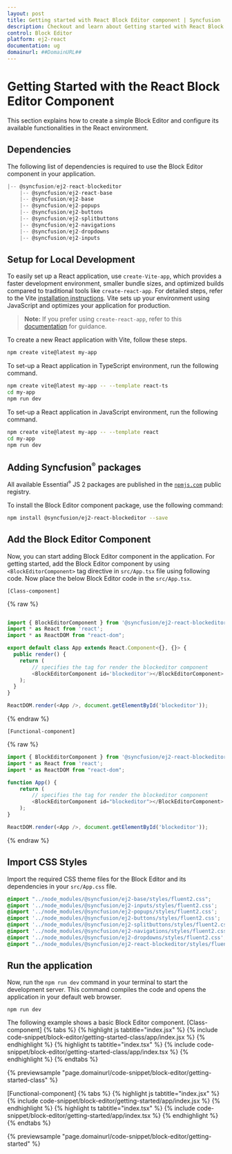 ```yaml
---
layout: post
title: Getting started with React Block Editor component | Syncfusion
description: Checkout and learn about Getting started with React Block Editor component of Syncfusion Essential JS 2 and more details.
control: Block Editor
platform: ej2-react
documentation: ug
domainurl: ##DomainURL##
---
```


# Getting Started with the React Block Editor Component

This section explains how to create a simple Block Editor and configure its available functionalities in the React environment.

## Dependencies

The following list of dependencies is required to use the Block Editor component in your application.

```js
|-- @syncfusion/ej2-react-blockeditor
    |-- @syncfusion/ej2-react-base
    |-- @syncfusion/ej2-base
    |-- @syncfusion/ej2-popups
    |-- @syncfusion/ej2-buttons
    |-- @syncfusion/ej2-splitbuttons
    |-- @syncfusion/ej2-navigations
    |-- @syncfusion/ej2-dropdowns
    |-- @syncfusion/ej2-inputs
```

## Setup for Local Development

To easily set up a React application, use `create-Vite-app`, which provides a faster development environment, smaller bundle sizes, and optimized builds compared to traditional tools like `create-react-app`. For detailed steps, refer to the Vite [installation instructions](https://vitejs.dev/guide/). Vite sets up your environment using JavaScript and optimizes your application for production.

> **Note:** If you prefer using `create-react-app`, refer to this [documentation](https://ej2.syncfusion.com/react/documentation/getting-started/create-app) for guidance.

To create a new React application with Vite, follow these steps.

```bash
npm create vite@latest my-app
```
To set-up a React application in TypeScript environment, run the following command.

```bash
npm create vite@latest my-app -- --template react-ts
cd my-app
npm run dev
```
To set-up a React application in JavaScript environment, run the following command.

```bash
npm create vite@latest my-app -- --template react
cd my-app
npm run dev
```


## Adding Syncfusion<sup style="font-size:70%">&reg;</sup> packages

All available Essential<sup style="font-size:70%">&reg;</sup> JS 2 packages are published in the [`npmjs.com`](https://www.npmjs.com/~syncfusionorg) public registry.

To install the Block Editor component package, use the following command:

```bash
npm install @syncfusion/ej2-react-blockeditor --save
```

## Add the Block Editor Component

Now, you can start adding Block Editor component in the application. For getting started, add the Block Editor component by using `<BlockEditorComponent>` tag directive in `src/App.tsx` file using following code. Now place the below Block Editor code in the `src/App.tsx`.

`[Class-component]`

{% raw %}
```ts

import { BlockEditorComponent } from '@syncfusion/ej2-react-blockeditor';
import * as React from 'react';
import * as ReactDOM from "react-dom";

export default class App extends React.Component<{}, {}> {
  public render() {
    return (
        // specifies the tag for render the blockeditor component
        <BlockEditorComponent id='blockeditor'></BlockEditorComponent>
    );
  }
}

ReactDOM.render(<App />, document.getElementById('blockeditor'));
```
{% endraw %}

`[Functional-component]`

{% raw %}
```ts
import { BlockEditorComponent } from '@syncfusion/ej2-react-blockeditor';
import * as React from 'react';
import * as ReactDOM from "react-dom";

function App() {
    return (
        // specifies the tag for render the blockeditor component
        <BlockEditorComponent id="blockeditor"></BlockEditorComponent>
    );
}

ReactDOM.render(<App />, document.getElementById('blockeditor'));
```
{% endraw %}

## Import CSS Styles

Import the required CSS theme files for the Block Editor and its dependencies in your `src/App.css` file.

```css
@import "../node_modules/@syncfusion/ej2-base/styles/fluent2.css";
@import '../node_modules/@syncfusion/ej2-inputs/styles/fluent2.css';
@import '../node_modules/@syncfusion/ej2-popups/styles/fluent2.css';
@import '../node_modules/@syncfusion/ej2-buttons/styles/fluent2.css';
@import '../node_modules/@syncfusion/ej2-splitbuttons/styles/fluent2.css';
@import '../node_modules/@syncfusion/ej2-navigations/styles/fluent2.css';
@import '../node_modules/@syncfusion/ej2-dropdowns/styles/fluent2.css';
@import "../node_modules/@syncfusion/ej2-react-blockeditor/styles/fluent2.css";
```

## Run the application

Now, run the `npm run dev` command in your terminal to start the development server. This command compiles the code and opens the application in your default web browser.

```
npm run dev
```

The following example shows a basic Block Editor component.
[Class-component]
{% tabs %}
{% highlight js tabtitle="index.jsx" %}
{% include code-snippet/block-editor/getting-started-class/app/index.jsx %}
{% endhighlight %}
{% highlight ts tabtitle="index.tsx" %}
{% include code-snippet/block-editor/getting-started-class/app/index.tsx %}
{% endhighlight %}
{% endtabs %}

 {% previewsample "page.domainurl/code-snippet/block-editor/getting-started-class" %}

 [Functional-component]
 {% tabs %}
{% highlight js tabtitle="index.jsx" %}
{% include code-snippet/block-editor/getting-started/app/index.jsx %}
{% endhighlight %}
{% highlight ts tabtitle="index.tsx" %}
{% include code-snippet/block-editor/getting-started/app/index.tsx %}
{% endhighlight %}
{% endtabs %}

 {% previewsample "page.domainurl/code-snippet/block-editor/getting-started" %}